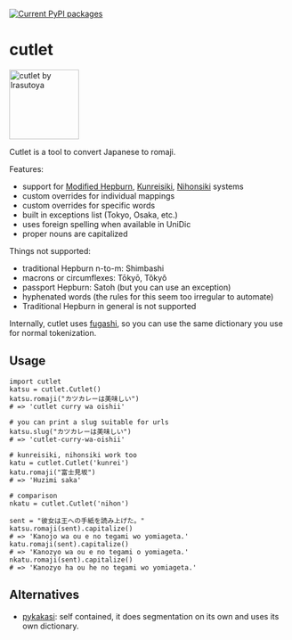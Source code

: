 [![Current PyPI packages](https://badge.fury.io/py/cutlet.svg)](https://pypi.org/project/cutlet/)

# cutlet

<img src="https://github.com/polm/cutlet/raw/master/cutlet.png" width=125 height=125 alt="cutlet by Irasutoya" />

Cutlet is a tool to convert Japanese to romaji.

Features:

- support for [Modified Hepburn](https://en.wikipedia.org/wiki/Hepburn_romanization), [Kunreisiki](https://en.wikipedia.org/wiki/Kunrei-shiki_romanization), [Nihonsiki](https://en.wikipedia.org/wiki/Nihon-shiki_romanization) systems
- custom overrides for individual mappings
- custom overrides for specific words
- built in exceptions list (Tokyo, Osaka, etc.)
- uses foreign spelling when available in UniDic
- proper nouns are capitalized

Things not supported:

- traditional Hepburn n-to-m: Shimbashi
- macrons or circumflexes: Tōkyō, Tôkyô
- passport Hepburn: Satoh (but you can use an exception)
- hyphenated words (the rules for this seem too irregular to automate)
- Traditional Hepburn in general is not supported

Internally, cutlet uses [fugashi](https://github.com/polm/fugashi), so you can
use the same dictionary you use for normal tokenization.

## Usage

    import cutlet
    katsu = cutlet.Cutlet()
    katsu.romaji("カツカレーは美味しい")
    # => 'cutlet curry wa oishii'

    # you can print a slug suitable for urls
    katsu.slug("カツカレーは美味しい")
    # => 'cutlet-curry-wa-oishii'

    # kunreisiki, nihonsiki work too
    katu = cutlet.Cutlet('kunrei')
    katu.romaji("富士見坂")
    # => 'Huzimi saka'

    # comparison
    nkatu = cutlet.Cutlet('nihon')

    sent = "彼女は王への手紙を読み上げた。"
    katsu.romaji(sent).capitalize()
    # => 'Kanojo wa ou e no tegami wo yomiageta.'
    katu.romaji(sent).capitalize()
    # => 'Kanozyo wa ou e no tegami o yomiageta.'
    nkatu.romaji(sent).capitalize()
    # => 'Kanozyo ha ou he no tegami wo yomiageta.'

## Alternatives

- [pykakasi](https://github.com/miurahr/pykakasi): self contained, it does segmentation on its own and uses its own dictionary.

